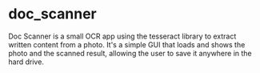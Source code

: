 # doc_scanner

Doc Scanner is a small OCR app using the tesseract library to extract written content from a photo. It's a simple GUI that loads and shows the photo and the scanned result, allowing the user to save it anywhere in the hard drive.